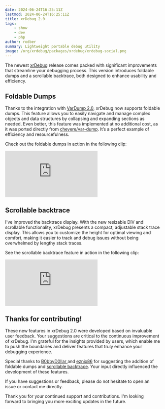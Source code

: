 ```yaml
---
date: 2024-06-24T16:25:11Z
lastmod: 2024-06-24T16:25:11Z
title: xrDebug 2.0
tags:
    - show
    - dev
    - php
author: rodber
summary: Lightweight portable debug utility
image: /org/xrdebug/packages/xrdebug/xrdebug-social.png
---
```


The newest [xrDebug](https://xrdebug.com) release comes packed with significant improvements that streamline your debugging process. This version introduces foldable dumps and a scrollable backtrace, both designed to enhance usability and efficiency.

## Foldable Dumps

Thanks to the integration with [VarDump 2.0](./2024-06-03-chevere-var-dump-2.0.md), xrDebug now supports foldable dumps. This feature allows you to easily navigate and manage complex objects and data structures by collapsing and expanding sections as needed. Even better, this feature was implemented at no additional cost, as it was ported directly from [chevere/var-dump](https://github.com/chevere/var-dump). It’s a perfect example of efficiency and resourcefulness.

Check out the foldable dumps in action in the following clip:

<div class="embed-responsive embed-responsive-16by9">
  <iframe class="embed-responsive-item m-0" src="https://www.youtube.com/embed/7qAXqBsbiJU" frameborder="0" allow="accelerometer; autoplay; clipboard-write; encrypted-media; gyroscope; picture-in-picture" allowfullscreen></iframe>
</div>

## Scrollable backtrace

I've improved the backtrace display. With the new resizable DIV and scrollable functionality, xrDebug presents a compact, adjustable stack trace display. This allows you to customize the height for optimal viewing and comfort, making it easier to track and debug issues without being overwhelmed by lengthy stack traces.

See the scrollable backtrace feature in action in the following clip:

<div class="embed-responsive embed-responsive-16by9">
  <iframe class="embed-responsive-item m-0" src="https://www.youtube.com/embed/7nHDDJSKYhE" frameborder="0" allow="accelerometer; autoplay; clipboard-write; encrypted-media; gyroscope; picture-in-picture" allowfullscreen></iframe>
</div>

## Thanks for contributing!

These new features in xrDebug 2.0 were developed based on invaluable user feedback. Your suggestions are critical to the continuous improvement of xrDebug. I'm grateful for the insights provided by users, which enable me to push the boundaries and deliver features that truly enhance your debugging experience.

Special thanks to [B0bbyD0llar ](https://github.com/chevere/var-dump/issues/5) and [eznix86](https://github.com/xrdebug/php/issues/87) for suggesting the addition of foldable dumps and [scrollable backtrace](https://github.com/xrdebug/xrdebug/issues/49). Your input directly influenced the development of these features.

If you have suggestions or feedback, please do not hesitate to open an issue or contact me directly.

Thank you for your continued support and contributions. I'm looking forward to bringing you more exciting updates in the future.
